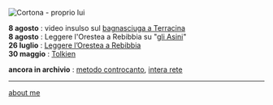 ![](https://live.staticflickr.com/65535/52242840826_d2b058a12c.jpg "Cortona - proprio lui")  

**8 agosto** : video insulso sul [bagnasciuga a Terracina](https://youtu.be/lqRgqm49z1U)  
**8 agosto** : Leggere l'Orestea a Rebibbia su "[gli Asini](https://gliasinirivista.org/leggere-lorestea-a-rebibbia/)"    
**26 luglio** : [Leggere l’Orestea a Rebibbia](https://docs.google.com/document/d/1gUJ1HJ9AseuFecQ_CTNzu6HjrihQdxtAUjQ7g-ZI2vE/edit?usp=sharing)  
**30 maggio** : [Tolkien](https://cacioman.github.io/ingiro-w22y22-tolkien.html)

**ancora in archivio** : [metodo controcanto](https://cacioman.github.io/MetodoControcanto.html), [intera rete](https://cacioman.github.io/interarete.html)

---    
[about me](https://about.me/cacioman) 
